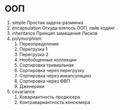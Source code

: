 # ООП

1. simple Простая задача-разминка
2. encapsulation Откуда взялось ООП, лайв кодинг
3. inheritance Принцип замещения Лисков
4. polymorphism
   1. Переопределение
   2. Перегрузка 1
   3. Перегрузка 2
   4. Необобщенные коллекции
   5. Сортировка тривиальная
   6. Сортировка через перегрузку
   7. Сортировка через инкапсуляцию
   8. Сортировка через ФВП
   9. Дженерики
5. covariance
   1. Ковариантность продюсера
   2. Контравариантность консюмера

   

